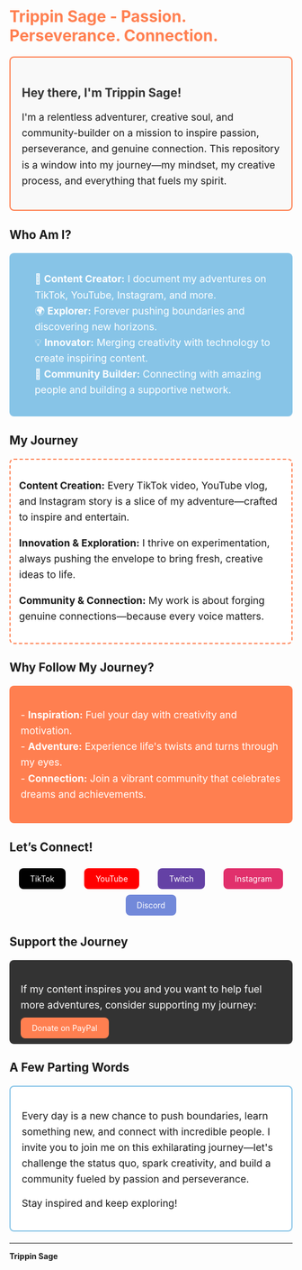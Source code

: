 # <span style="color:#ff7f50;">Trippin Sage - Passion. Perseverance. Connection.</span>

<div style="background:#f9f9f9; border:2px solid #ff7f50; border-radius:8px; padding:20px; margin:20px 0;">
  <h2 style="color:#333; margin-bottom:10px;">Hey there, I'm Trippin Sage!</h2>
  <p style="font-size:1.1rem; line-height:1.6;">
    I'm a relentless adventurer, creative soul, and community-builder on a mission to inspire passion, perseverance, and genuine connection. This repository is a window into my journey—my mindset, my creative process, and everything that fuels my spirit.
  </p>
</div>

## Who Am I?

<div style="background:#87c4e7; color:#fff; border-radius:8px; padding:15px; margin:20px 0;">
  <ul style="list-style:none; font-size:1.1rem; line-height:1.6;">
    <li>🚀 <strong>Content Creator:</strong> I document my adventures on TikTok, YouTube, Instagram, and more.</li>
    <li>🌍 <strong>Explorer:</strong> Forever pushing boundaries and discovering new horizons.</li>
    <li>💡 <strong>Innovator:</strong> Merging creativity with technology to create inspiring content.</li>
    <li>🤝 <strong>Community Builder:</strong> Connecting with amazing people and building a supportive network.</li>
  </ul>
</div>

## My Journey

<div style="border:2px dashed #ff7f50; border-radius:8px; padding:15px; margin:20px 0; background:#fff;">
  <p style="font-size:1.1rem; line-height:1.6;">
    <strong>Content Creation:</strong> Every TikTok video, YouTube vlog, and Instagram story is a slice of my adventure—crafted to inspire and entertain.
  </p>
  <p style="font-size:1.1rem; line-height:1.6;">
    <strong>Innovation &amp; Exploration:</strong> I thrive on experimentation, always pushing the envelope to bring fresh, creative ideas to life.
  </p>
  <p style="font-size:1.1rem; line-height:1.6;">
    <strong>Community &amp; Connection:</strong> My work is about forging genuine connections—because every voice matters.
  </p>
</div>

## Why Follow My Journey?

<div style="background:#ff7f50; color:#fff; border-radius:8px; padding:20px; margin:20px 0;">
  <p style="font-size:1.1rem; line-height:1.6;">
    - <strong>Inspiration:</strong> Fuel your day with creativity and motivation.
    <br>
    - <strong>Adventure:</strong> Experience life's twists and turns through my eyes.
    <br>
    - <strong>Connection:</strong> Join a vibrant community that celebrates dreams and achievements.
  </p>
</div>

## Let’s Connect!

<div style="display:flex; flex-wrap:wrap; justify-content:space-around; margin:20px 0;">
  <a href="https://www.tiktok.com/@trippinsage" target="_blank" style="text-decoration:none; background:#010101; color:#fff; padding:10px 20px; border-radius:8px; margin:5px;">TikTok</a>
  <a href="https://www.youtube.com/channel/UC2mqNay3Cd2nolCfTJC_nBA" target="_blank" style="text-decoration:none; background:#ff0000; color:#fff; padding:10px 20px; border-radius:8px; margin:5px;">YouTube</a>
  <a href="https://www.twitch.tv/trippinsage" target="_blank" style="text-decoration:none; background:#6441a5; color:#fff; padding:10px 20px; border-radius:8px; margin:5px;">Twitch</a>
  <a href="https://www.instagram.com/trippinsage" target="_blank" style="text-decoration:none; background:#e1306c; color:#fff; padding:10px 20px; border-radius:8px; margin:5px;">Instagram</a>
  <a href="https://discord.gg/sXMTqUN9sy" target="_blank" style="text-decoration:none; background:#7289da; color:#fff; padding:10px 20px; border-radius:8px; margin:5px;">Discord</a>
</div>

## Support the Journey

<div style="background:#333; color:#fff; border-radius:8px; padding:20px; margin:20px 0;">
  <p style="font-size:1.1rem; line-height:1.6;">
    If my content inspires you and you want to help fuel more adventures, consider supporting my journey:
  </p>
  <a href="https://www.paypal.com/paypalme/sagetrippin" target="_blank" style="text-decoration:none; background:#ff7f50; color:#fff; padding:10px 20px; border-radius:8px;">Donate on PayPal</a>
</div>

## A Few Parting Words

<div style="border:2px solid #87c4e7; border-radius:8px; padding:20px; margin:20px 0; background:#fff;">
  <p style="font-size:1.1rem; line-height:1.6;">
    Every day is a new chance to push boundaries, learn something new, and connect with incredible people. I invite you to join me on this exhilarating journey—let's challenge the status quo, spark creativity, and build a community fueled by passion and perseverance.
  </p>
  <p style="font-size:1.1rem;">Stay inspired and keep exploring!</p>
</div>

---

**Trippin Sage**
